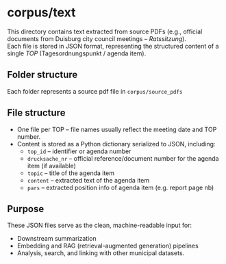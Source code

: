 # corpus/text

This directory contains text extracted from source PDFs (e.g., official documents from Duisburg city council meetings – *Ratssitzung*).  
Each file is stored in JSON format, representing the structured content of a single *TOP* (Tagesordnungspunkt / agenda item).

## Folder structure
Each folder represents a source pdf file in `corpus/source_pdfs`

## File structure
- One file per TOP – file names usually reflect the meeting date and TOP number.
- Content is stored as a Python dictionary serialized to JSON, including:
  - `top_id` – identifier or agenda number
  - `drucksache_nr` – official reference/document number for the agenda item (if available)
  - `topic` – title of the agenda item  
  - `content` – extracted text of the agenda item
  - `pars` – extracted position info of agenda item (e.g. report page nb)

## Purpose
These JSON files serve as the clean, machine-readable input for:
- Downstream summarization
- Embedding and RAG (retrieval-augmented generation) pipelines  
- Analysis, search, and linking with other municipal datasets.